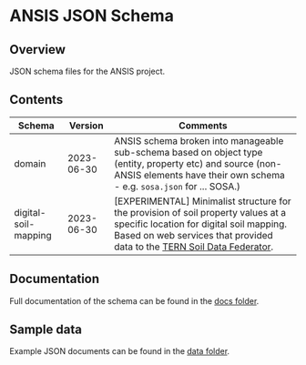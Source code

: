 # ANSIS JSON Schema

## Overview
JSON schema files for the ANSIS project.

## Contents

| Schema | Version    | Comments |
| ------ | ---------- | -------- |
| domain | 2023-06-30 | ANSIS schema broken into manageable sub-schema based on object type (entity, property etc) and source (non-ANSIS elements have their own schema - e.g. `sosa.json` for ... SOSA.) |
| digital-soil-mapping | 2023-06-30 | \[EXPERIMENTAL\] Minimalist structure for the provision of soil property values at a specific location for digital soil mapping. Based on web services that provided data to the [TERN Soil Data Federator](https://aussoilsdsm.esoil.io/site-data/soildatafederator). |

## Documentation
Full documentation of the schema can be found in the [docs folder](../docs/README.md).

## Sample data
Example JSON documents can be found in the [data folder](../data/README.md).